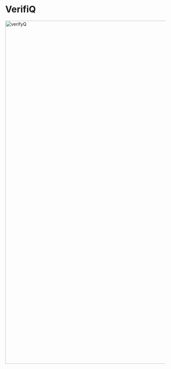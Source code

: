 # VerifiQ

<img width="1920" height="1080" alt="verifyQ" src="https://github.com/user-attachments/assets/63287614-6f0e-4081-90b6-b948b85fc2ac" />
